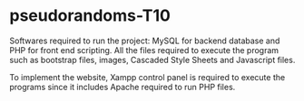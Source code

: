 # pseudorandoms-T10

Softwares required to run the project: MySQL for backend database and PHP for front end scripting.
All the files required to execute the program such as bootstrap files, images, Cascaded Style Sheets and Javascript files.

To implement the website, Xampp control panel is required to execute the programs since it includes Apache required to run PHP files.
